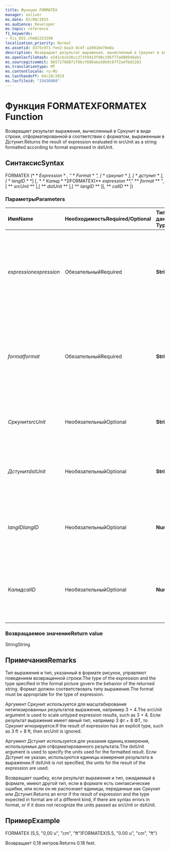 ```yaml
---
title: Функция FORMATEX
manager: soliver
ms.date: 03/09/2015
ms.audience: Developer
ms.topic: reference
f1_keywords:
- Vis_DSS.chm82251590
localization_priority: Normal
ms.assetid: d375c971-fee2-baa3-dc4f-a26018e70e8a
description: Возвращает результат выражения, вычисленный в Сркунит в виде строки, отформатированной в соответствии с форматом, выраженным в Дстунит.
ms.openlocfilehash: e341cbcb16cc273f0413f98c195f77ad08946ab1
ms.sourcegitcommit: 8657170d071f9bcf680aba50b9c07f2a4fb82283
ms.translationtype: MT
ms.contentlocale: ru-RU
ms.lasthandoff: 04/28/2019
ms.locfileid: "33430968"
---
```

# <a name="formatex-function"></a><span data-ttu-id="c02a0-103">Функция FORMATEX</span><span class="sxs-lookup"><span data-stu-id="c02a0-103">FORMATEX Function</span></span>

<span data-ttu-id="c02a0-104">Возвращает результат выражения, вычисленный в Сркунит в виде строки, отформатированной в соответствии с форматом, выраженным в Дстунит.</span><span class="sxs-lookup"><span data-stu-id="c02a0-104">Returns the result of expression evaluated in srcUnit as a string formatted according to format expressed in dstUnit.</span></span>
  
## <a name="syntax"></a><span data-ttu-id="c02a0-105">Синтаксис</span><span class="sxs-lookup"><span data-stu-id="c02a0-105">Syntax</span></span>

<span data-ttu-id="c02a0-106">FORMATEX (\* \* *Expression* \* *, "* \* *Format* \* *", [* \* *сркунит* \* *], [* \* *дстунит* \* *], [* \* *langID* \* \*] [, \* \* *Калид* \* \*])</span><span class="sxs-lookup"><span data-stu-id="c02a0-106">FORMATEX(\*\* *expression* \*\*," \*\* *format* \*\* ",[ \*\* *srcUnit* \*\* ],[ \*\* *dstUnit* \*\* ],[ \*\* *langID* \*\* ][, \*\* *calID* \*\* ])</span></span> 
  
### <a name="parameters"></a><span data-ttu-id="c02a0-107">Параметры</span><span class="sxs-lookup"><span data-stu-id="c02a0-107">Parameters</span></span>

|<span data-ttu-id="c02a0-108">**Имя**</span><span class="sxs-lookup"><span data-stu-id="c02a0-108">**Name**</span></span>|<span data-ttu-id="c02a0-109">**Необходимость**</span><span class="sxs-lookup"><span data-stu-id="c02a0-109">**Required/Optional**</span></span>|<span data-ttu-id="c02a0-110">**Тип данных**</span><span class="sxs-lookup"><span data-stu-id="c02a0-110">**Data Type**</span></span>|<span data-ttu-id="c02a0-111">**Описание**</span><span class="sxs-lookup"><span data-stu-id="c02a0-111">**Description**</span></span>|
|:-----|:-----|:-----|:-----|
| <span data-ttu-id="c02a0-112">_expression_</span><span class="sxs-lookup"><span data-stu-id="c02a0-112">_expression_</span></span> <br/> |<span data-ttu-id="c02a0-113">Обязательный</span><span class="sxs-lookup"><span data-stu-id="c02a0-113">Required</span></span>  <br/> |<span data-ttu-id="c02a0-114">**String**</span><span class="sxs-lookup"><span data-stu-id="c02a0-114">**String**</span></span> <br/> |<span data-ttu-id="c02a0-115">Сочетание констант, операторов, функций и ссылок на ячейки таблицы свойств фигуры, в результате чего получается значение.</span><span class="sxs-lookup"><span data-stu-id="c02a0-115">A combination of constants, operators, functions, and references to ShapeSheet cells that results in a value.</span></span>  <br/> |
| <span data-ttu-id="c02a0-116">_format_</span><span class="sxs-lookup"><span data-stu-id="c02a0-116">_format_</span></span> <br/> |<span data-ttu-id="c02a0-117">Обязательный</span><span class="sxs-lookup"><span data-stu-id="c02a0-117">Required</span></span>  <br/> |<span data-ttu-id="c02a0-118">**String**</span><span class="sxs-lookup"><span data-stu-id="c02a0-118">**String**</span></span> <br/> |<span data-ttu-id="c02a0-119">Формат рисунка, используемый для форматирования строки.</span><span class="sxs-lookup"><span data-stu-id="c02a0-119">The format picture used to format the string.</span></span> <span data-ttu-id="c02a0-120">Дополнительные сведения о форматах рисунков см [](about-format-pictures.md).</span><span class="sxs-lookup"><span data-stu-id="c02a0-120">For more information about format pictures, see [About Format Pictures](about-format-pictures.md).</span></span>  <br/> |
| <span data-ttu-id="c02a0-121">_Сркунит_</span><span class="sxs-lookup"><span data-stu-id="c02a0-121">_srcUnit_</span></span> <br/> |<span data-ttu-id="c02a0-122">Необязательный</span><span class="sxs-lookup"><span data-stu-id="c02a0-122">Optional</span></span>  <br/> |<span data-ttu-id="c02a0-123">**String**</span><span class="sxs-lookup"><span data-stu-id="c02a0-123">**String**</span></span> <br/> | <span data-ttu-id="c02a0-124">Единицы измерения, используемые для вычисления выражения (в, cm и т. д.).</span><span class="sxs-lookup"><span data-stu-id="c02a0-124">Units used to evaluate expression (in, cm, and so forth).</span></span>  <br/> |
| <span data-ttu-id="c02a0-125">_Дстунит_</span><span class="sxs-lookup"><span data-stu-id="c02a0-125">_dstUnit_</span></span> <br/> |<span data-ttu-id="c02a0-126">Необязательный</span><span class="sxs-lookup"><span data-stu-id="c02a0-126">Optional</span></span>  <br/> |<span data-ttu-id="c02a0-127">**String**</span><span class="sxs-lookup"><span data-stu-id="c02a0-127">**String**</span></span> <br/> |<span data-ttu-id="c02a0-128">Единица, используемая для результата выражения (in, cm и т. д.).</span><span class="sxs-lookup"><span data-stu-id="c02a0-128">Units to use for the result of expression (in, cm, and so forth).</span></span>  <br/> |
| <span data-ttu-id="c02a0-129">_langID_</span><span class="sxs-lookup"><span data-stu-id="c02a0-129">_langID_</span></span> <br/> |<span data-ttu-id="c02a0-130">Необязательный</span><span class="sxs-lookup"><span data-stu-id="c02a0-130">Optional</span></span>  <br/> |<span data-ttu-id="c02a0-131">**Number**</span><span class="sxs-lookup"><span data-stu-id="c02a0-131">**Number**</span></span> <br/> |<span data-ttu-id="c02a0-132">Язык, используемый при форматировании изображений даты и времени в системе Microsoft Office.</span><span class="sxs-lookup"><span data-stu-id="c02a0-132">The language used when formatting Microsoft Office System date/time pictures.</span></span>  <br/> |
| <span data-ttu-id="c02a0-133">_Калид_</span><span class="sxs-lookup"><span data-stu-id="c02a0-133">_calID_</span></span> <br/> |<span data-ttu-id="c02a0-134">Необязательный</span><span class="sxs-lookup"><span data-stu-id="c02a0-134">Optional</span></span>  <br/> |<span data-ttu-id="c02a0-135">**Number**</span><span class="sxs-lookup"><span data-stu-id="c02a0-135">**Number**</span></span> <br/> |<span data-ttu-id="c02a0-136">Календарь, используемый при форматировании изображений даты и времени в системе Microsoft Office.</span><span class="sxs-lookup"><span data-stu-id="c02a0-136">The calendar used when formatting Microsoft Office System date/time pictures.</span></span>  <br/> |
   
### <a name="return-value"></a><span data-ttu-id="c02a0-137">Возвращаемое значение</span><span class="sxs-lookup"><span data-stu-id="c02a0-137">Return value</span></span>

<span data-ttu-id="c02a0-138">String</span><span class="sxs-lookup"><span data-stu-id="c02a0-138">String</span></span>
  
## <a name="remarks"></a><span data-ttu-id="c02a0-139">Примечания</span><span class="sxs-lookup"><span data-stu-id="c02a0-139">Remarks</span></span>

<span data-ttu-id="c02a0-140">Тип выражения и тип, указанный в формате рисунок, управляют поведением возвращенной строки.</span><span class="sxs-lookup"><span data-stu-id="c02a0-140">The type of the expression and the type specified in the format picture govern the behavior of the returned string.</span></span> <span data-ttu-id="c02a0-141">Формат должен соответствовать типу выражения.</span><span class="sxs-lookup"><span data-stu-id="c02a0-141">The format must be appropriate for the type of expression.</span></span>
  
<span data-ttu-id="c02a0-142">Аргумент Сркунит используется для масштабирования нетипизированных результатов выражения, например 3 + 4.</span><span class="sxs-lookup"><span data-stu-id="c02a0-142">The srcUnit argument is used to scale untyped expression results, such as 3 + 4.</span></span> <span data-ttu-id="c02a0-143">Если результат выражения имеет явный тип, например 3 фт + 8 ФТ, то Сркунит игнорируется.</span><span class="sxs-lookup"><span data-stu-id="c02a0-143">If the result of expression has an explicit type, such as 3 ft + 8 ft, then srcUnit is ignored.</span></span>
  
<span data-ttu-id="c02a0-144">Аргумент Дстунит используется для указания единиц измерения, используемых для отформатированного результата.</span><span class="sxs-lookup"><span data-stu-id="c02a0-144">The dstUnit argument is used to specify the units used for the formatted result.</span></span> <span data-ttu-id="c02a0-145">Если Дстунит не указан, используются единицы измерения результата в выражении.</span><span class="sxs-lookup"><span data-stu-id="c02a0-145">If dstUnit is not specified, the units for the result of the expression are used.</span></span>
  
<span data-ttu-id="c02a0-146">Возвращает ошибку, если результат выражения и тип, ожидаемый в формате, имеют другой тип, если в формате есть синтаксические ошибки, или если он не распознает единицы, переданные как Сркунит или Дстунит.</span><span class="sxs-lookup"><span data-stu-id="c02a0-146">Returns an error if the result of expression and the type expected in format are of a different kind, if there are syntax errors in format, or if it does not recognize the units passed as srcUnit or dstUnit.</span></span>
  
## <a name="example"></a><span data-ttu-id="c02a0-147">Пример</span><span class="sxs-lookup"><span data-stu-id="c02a0-147">Example</span></span>

<span data-ttu-id="c02a0-148">FORMATEX (5,5, "0,00 u", "cm", "ft")</span><span class="sxs-lookup"><span data-stu-id="c02a0-148">FORMATEX(5.5, "0.00 u", "cm", "ft")</span></span> 
  
<span data-ttu-id="c02a0-149">Возвращает 0,18 метров.</span><span class="sxs-lookup"><span data-stu-id="c02a0-149">Returns 0.18 feet.</span></span> 
  

